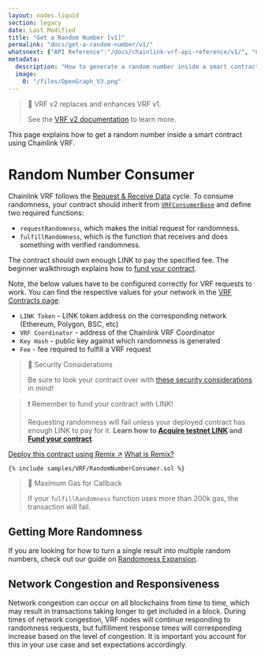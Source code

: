 ```yaml
---
layout: nodes.liquid
section: legacy
date: Last Modified
title: "Get a Random Number [v1]"
permalink: "docs/get-a-random-number/v1/"
whatsnext: {"API Reference":"/docs/chainlink-vrf-api-reference/v1/", "Contract Addresses":"/docs/vrf-contracts/v1/"}
metadata:
  description: "How to generate a random number inside a smart contract using Chainlink VRF."
  image:
    0: "/files/OpenGraph_V3.png"
---
```


> 🚧 VRF v2 replaces and enhances VRF v1.
>
> See the [VRF v2 documentation](../) to learn more.

This page explains how to get a random number inside a smart contract using Chainlink VRF.

# Random Number Consumer

Chainlink VRF follows the [Request & Receive Data](../../request-and-receive-data/) cycle. To consume randomness, your contract should inherit from <a href="https://github.com/smartcontractkit/chainlink/blob/master/contracts/src/v0.6/VRFConsumerBase.sol" target="_blank">`VRFConsumerBase`</a> and define two required functions:

- `requestRandomness`, which makes the initial request for randomness.
- `fulfillRandomness`, which is the function that receives and does something with verified randomness.

The contract should own enough LINK to pay the specified fee. The beginner walkthrough explains how to [fund your contract](../../fund-your-contract/).

Note, the below values have to be configured correctly for VRF requests to work. You can find the respective values for your network in the [VRF Contracts page](../../vrf-contracts/v1).
- `LINK Token` - LINK token address on the corresponding network (Ethereum, Polygon, BSC, etc)
- `VRF Coordinator` - address of the Chainlink VRF Coordinator
- `Key Hash` - public key against which randomness is generated
- `Fee` - fee required to fulfill a VRF request

> 🚧 Security Considerations
>
> Be sure to look your contract over with [these security considerations](../../vrf-security-considerations/v1) in mind!

>❗️ Remember to fund your contract with LINK!
>
> Requesting randomness will fail unless your deployed contract has enough LINK to pay for it. **Learn how to [Acquire testnet LINK](../../acquire-link/) and [Fund your contract](../../fund-your-contract/)**.

<div class="remix-callout">
    <a href="https://remix.ethereum.org/#url=https://docs.chain.link/samples/VRF/RandomNumberConsumer.sol" target="_blank" class="cl-button--ghost solidity-tracked">Deploy this contract using Remix ↗</a>
    <a href="../../deploy-your-first-contract/" title="">What is Remix?</a>
</div>

```solidity Kovan
{% include samples/VRF/RandomNumberConsumer.sol %}
```

> 🚧 Maximum Gas for Callback
>
> If your `fulfillRandomness` function uses more than 200k gas, the transaction will fail.

## Getting More Randomness

If you are looking for how to turn a single result into multiple random numbers, check out our guide on [Randomness Expansion](../../chainlink-vrf-best-practices/v1/#getting-multiple-random-numbers).

## Network Congestion and Responsiveness

Network congestion can occur on all blockchains from time to time, which may result in transactions taking longer to get included in a block. During times of network congestion, VRF nodes will continue responding to randomness requests, but fulfillment response times will corresponding increase based on the level of congestion. It is important you account for this in your use case and set expectations accordingly.
